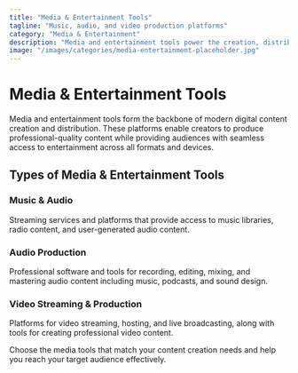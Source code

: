 ```yaml
---
title: "Media & Entertainment Tools"
tagline: "Music, audio, and video production platforms"
category: "Media & Entertainment"
description: "Media and entertainment tools power the creation, distribution, and consumption of digital content. From music streaming services to professional audio production software and video streaming platforms, these tools serve creators, distributors, and consumers in the entertainment industry. Whether you're producing podcasts, creating music, editing videos, or building streaming platforms, these tools provide the technology foundation for modern media experiences."
image: "/images/categories/media-entertainment-placeholder.jpg"
---
```


# Media & Entertainment Tools

Media and entertainment tools form the backbone of modern digital content creation and distribution. These platforms enable creators to produce professional-quality content while providing audiences with seamless access to entertainment across all formats and devices.

## Types of Media & Entertainment Tools

### Music & Audio
Streaming services and platforms that provide access to music libraries, radio content, and user-generated audio content.

### Audio Production
Professional software and tools for recording, editing, mixing, and mastering audio content including music, podcasts, and sound design.

### Video Streaming & Production
Platforms for video streaming, hosting, and live broadcasting, along with tools for creating professional video content.

Choose the media tools that match your content creation needs and help you reach your target audience effectively.